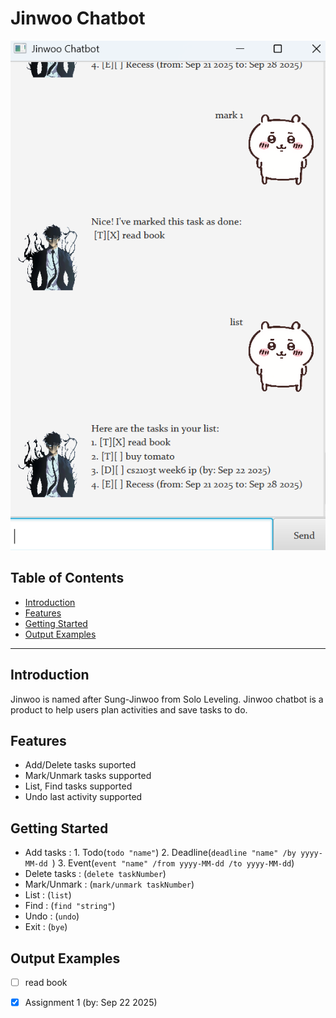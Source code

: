 # Jinwoo Chatbot

![Product Ui](docs/Ui.png)

## Table of Contents

- [Introduction](#introduction)
- [Features](#features)
- [Getting Started](#getting-started)
- [Output Examples](#outputexamples)

---

## Introduction

Jinwoo is named after Sung-Jinwoo from Solo Leveling.
Jinwoo chatbot is a product to help users plan activities and save tasks to do.

## Features

- Add/Delete tasks suported
- Mark/Unmark tasks supported
- List, Find tasks supported
- Undo last activity supported

## Getting Started
- Add tasks : 1. Todo(`todo "name"`)  2. Deadline(`deadline "name" /by yyyy-MM-dd `) 3. Event(`event "name" /from yyyy-MM-dd /to yyyy-MM-dd`)
- Delete tasks : (`delete taskNumber`)
- Mark/Unmark : (`mark/unmark taskNumber`)
- List : (`list`)
- Find : (`find "string"`)
- Undo : (`undo`)
- Exit : (`bye`)

## Output Examples
- [ ] read book
- [X] Assignment 1 (by: Sep 22 2025)

